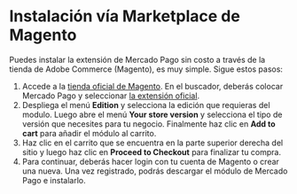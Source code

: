 # Instalación vía Marketplace de Magento 

Puedes instalar la extensión de Mercado Pago sin costo a través de la tienda de Adobe Commerce (Magento), es muy simple. Sigue estos pasos:

1. Accede a la [tienda oficial de Magento](https://marketplace.magento.com/). En el buscador, deberás colocar Mercado Pago y seleccionar [la extensión oficial](https://marketplace.magento.com/mercadopago-core.html). 
2. Despliega el menú **Edition** y selecciona la edición que requieras del modulo. Luego abre el menú **Your store version** y selecciona el tipo de versión que necesites para tu negocio. Finalmente haz clic en **Add to cart** para añadir el módulo al carrito.
3. Haz clic en el carrito que se encuentra en la parte superior derecha del sitio y luego haz clic en **Proceed to Checkout** para finalizar tu compra.
4. Para continuar, deberás hacer login con tu cuenta de Magento o crear una nueva. Una vez registrado, podrás descargar el módulo de Mercado Pago e instalarlo.